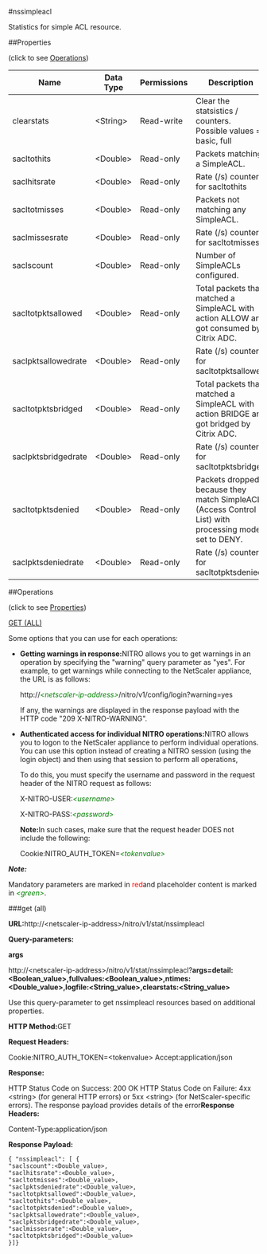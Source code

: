 #nssimpleacl

Statistics for simple ACL resource.


##Properties 
<span>(click to see [Operations](#opera))</span>


<table><thead><tr><th>Name</th><th>Data Type</th><th>Permissions</th><th>Description</th></tr></thead><tbody><tr><td>clearstats</td><td>&lt;String></td><td>Read-write</td><td>Clear the statsistics / counters.<br>Possible values = basic, full</td></tr><tr><td>sacltothits</td><td>&lt;Double></td><td>Read-only</td><td>Packets matching a SimpleACL.</td></tr><tr><td>saclhitsrate</td><td>&lt;Double></td><td>Read-only</td><td>Rate (/s) counter for sacltothits</td></tr><tr><td>sacltotmisses</td><td>&lt;Double></td><td>Read-only</td><td>Packets not matching any SimpleACL.</td></tr><tr><td>saclmissesrate</td><td>&lt;Double></td><td>Read-only</td><td>Rate (/s) counter for sacltotmisses</td></tr><tr><td>saclscount</td><td>&lt;Double></td><td>Read-only</td><td>Number of SimpleACLs configured.</td></tr><tr><td>sacltotpktsallowed</td><td>&lt;Double></td><td>Read-only</td><td>Total packets that matched a SimpleACL with action ALLOW and got consumed by Citrix ADC.</td></tr><tr><td>saclpktsallowedrate</td><td>&lt;Double></td><td>Read-only</td><td>Rate (/s) counter for sacltotpktsallowed</td></tr><tr><td>sacltotpktsbridged</td><td>&lt;Double></td><td>Read-only</td><td>Total packets that matched a SimpleACL with action BRIDGE and got bridged by Citrix ADC.</td></tr><tr><td>saclpktsbridgedrate</td><td>&lt;Double></td><td>Read-only</td><td>Rate (/s) counter for sacltotpktsbridged</td></tr><tr><td>sacltotpktsdenied</td><td>&lt;Double></td><td>Read-only</td><td>Packets dropped because they match SimpleACL (Access Control List) with processing mode set to DENY.</td></tr><tr><td>saclpktsdeniedrate</td><td>&lt;Double></td><td>Read-only</td><td>Rate (/s) counter for sacltotpktsdenied</td></tr></tbody></table>
##Operations 
<span>(click to see [Properties](#prope))</span>


[GET (ALL)](#ge)


Some options that you can use for each operations:
<ul><li><p><b>Getting warnings in response:</b>NITRO allows you to get warnings in an operation by specifying the "warning" query parameter as "yes". For example, to get warnings while connecting to the NetScaler appliance, the URL is as follows:</p><p>http://<span style="color:green;font-style:italic;">&lt;netscaler-ip-address&gt;</span>/nitro/v1/config/login?warning=yes</p><p>If any, the warnings are displayed in the response payload with the HTTP code "209 X-NITRO-WARNING".</p></li><li><p><b>Authenticated access for individual NITRO operations:</b>NITRO allows you to logon to the NetScaler appliance to perform individual operations. You can use this option instead of creating a NITRO session (using the login object) and then using that session to perform all operations,</p><p>To do this, you must specify the username and password in the request header of the NITRO request as follows:</p><p>X-NITRO-USER:<span style="color:green;font-style:italic;">&lt;username&gt;</span></p><p>X-NITRO-PASS:<span style="color:green;font-style:italic;">&lt;password&gt;</span></p><p><b>Note:</b>In such cases, make sure that the request header DOES not include the following:</p><p>Cookie:NITRO_AUTH_TOKEN=<span style="color:green;font-style:italic;">&lt;tokenvalue&gt;</span></p></li></ul>



***Note:*** 
Mandatory parameters are marked in <span style="color:#FF0000;">red</span>and placeholder content is marked in <span style="color:green;font-style:italic">&lt;green&gt;</span>.

###get (all)



<b>URL:</b>http://&lt;netscaler-ip-address&gt;/nitro/v1/stat/nssimpleacl
<b>Query-parameters:</b>
<b>args</b>
http://&lt;netscaler-ip-address&gt;/nitro/v1/stat/nssimpleacl?<b>args=detail:&lt;Boolean_value&gt;,fullvalues:&lt;Boolean_value&gt;,ntimes:&lt;Double_value&gt;,logfile:&lt;String_value&gt;,clearstats:&lt;String_value&gt;</b>
Use this query-parameter to get nssimpleacl resources based on additional properties.



<b>HTTP Method:</b>GET
<b>Request Headers:</b>

Cookie:NITRO_AUTH_TOKEN=&lt;tokenvalue&gt;Accept:application/json

<b>Response:</b>
HTTP Status Code on Success: 200 OKHTTP Status Code on Failure: 4xx &lt;string&gt; (for general HTTP errors) or 5xx &lt;string&gt; (for NetScaler-specific errors). The response payload provides details of the error<b>Response Headers:</b>

Content-Type:application/json

<b>Response Payload: </b>```{ "nssimpleacl": [ {"saclscount":<Double_value>,"saclhitsrate":<Double_value>,"sacltotmisses":<Double_value>,"saclpktsdeniedrate":<Double_value>,"sacltotpktsallowed":<Double_value>,"sacltothits":<Double_value>,"sacltotpktsdenied":<Double_value>,"saclpktsallowedrate":<Double_value>,"saclpktsbridgedrate":<Double_value>,"saclmissesrate":<Double_value>,"sacltotpktsbridged":<Double_value>}]}```




